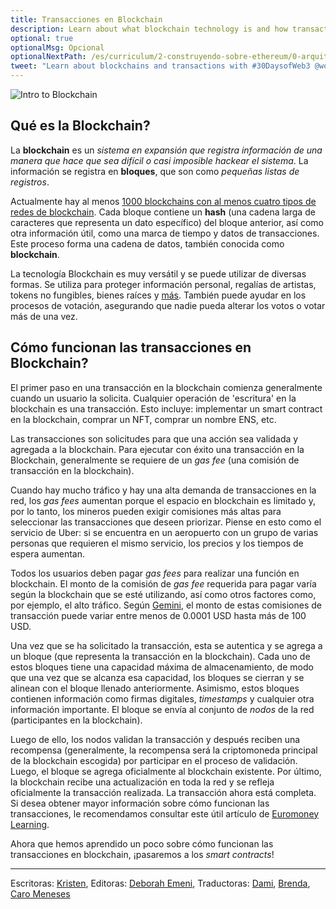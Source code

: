 ```yaml
---
title: Transacciones en Blockchain
description: Learn about what blockchain technology is and how transactions are executed on the blockchain.
optional: true
optionalMsg: Opcional
optionalNextPath: /es/curriculum/2-construyendo-sobre-ethereum/0-arquitectura-cliente-servidor
tweet: "Learn about blockchains and transactions with #30DaysofWeb3 @womenbuildweb3 🌐"
---
```


![Intro to Blockchain](https://user-images.githubusercontent.com/15064710/180661895-aa374dae-299a-46f0-a3d6-de8f7796936c.png)

## Qué es la Blockchain?

La **blockchain** es un _sistema en expansión que registra información de una manera que hace que sea difícil o casi imposible hackear el sistema_. La información se registra en **bloques**, que son como _pequeñas listas de registros_.

Actualmente hay al menos [1000 blockchains con al menos cuatro tipos de redes de blockchain](https://earthweb.com/how-many-blockchains-are-there/#:~:text=Currently%2C%20there%20are%20at%20least,platforms%20provided%20in%20this%20industry.). Cada bloque contiene un **hash** (una cadena larga de caracteres que representa un dato específico) del bloque anterior, así como otra información útil, como una marca de tiempo y datos de transacciones. Este proceso forma una cadena de datos, también conocida como **blockchain**. 

La tecnología Blockchain es muy versátil y se puede utilizar de diversas formas. Se utiliza para proteger información personal, regalías de artistas, tokens no fungibles, bienes raíces y [más](https://www.fool.com/investing/stock-market/market-sectors/financials/blockchain-stocks/blockchain-applications/). También puede ayudar en los procesos de votación, asegurando que nadie pueda alterar los votos o votar más de una vez.


## Cómo funcionan las transacciones en Blockchain?

El primer paso en una transacción en la blockchain comienza generalmente cuando un usuario la solicita. Cualquier operación de 'escritura' en la blockchain es una transacción. Esto incluye: implementar un smart contract en la blockchain, comprar un NFT, comprar un nombre ENS, etc.

Las transacciones son solicitudes para que una acción sea validada y agregada a la blockchain. Para ejecutar con éxito una transacción en la Blockchain, generalmente se requiere de un _gas fee_ (una comisión de transacción en la blockchain).

Cuando hay mucho tráfico y hay una alta demanda de transacciones en la red, los _gas fees_ aumentan porque el espacio en blockchain es limitado y, por lo tanto, los mineros pueden exigir comisiones más altas para seleccionar las transacciones que deseen priorizar. Piense en esto como el servicio de Uber: si se encuentra en un aeropuerto con un grupo de varias personas que requieren el mismo servicio, los precios y los tiempos de espera aumentan.

Todos los usuarios deben pagar _gas fees_ para realizar una función en blockchain. El monto de la comisión de _gas fee_ requerida para pagar varía según la blockchain que se esté utilizando, así como otros factores como, por ejemplo, el alto tráfico. Según [Gemini](https://www.gemini.com/cryptopedia/what-are-gas-fees-gwei-gas-fees-eth-ether-transaction-fee), el monto de estas comisiones de transacción puede variar entre menos de 0.0001 USD hasta más de 100 USD.

Una vez que se ha solicitado la transacción, esta se autentica y se agrega a un bloque (que representa la transacción en la blockchain). Cada uno de estos bloques tiene una capacidad máxima de almacenamiento, de modo que una vez que se alcanza esa capacidad, los bloques se cierran y se alinean con el bloque llenado anteriormente. Asimismo, estos bloques contienen información como firmas digitales, _timestamps_ y cualquier otra información importante. El bloque se envía al conjunto de _nodos_ de la red (participantes en la blockchain).

Luego de ello, los nodos validan la transacción y después reciben una recompensa (generalmente, la recompensa será la criptomoneda principal de la blockchain escogida) por participar en el proceso de validación. Luego, el bloque se agrega oficialmente al blockchain existente. Por último, la blockchain recibe una actualización en toda la red y se refleja oficialmente la transacción realizada. La transacción ahora está completa. Si desea obtener mayor información sobre cómo funcionan las transacciones, le recomendamos consultar este útil artículo de [Euromoney Learning](https://www.euromoney.com/learning/blockchain-explained/how-transactions-get-into-the-blockchain).

Ahora que hemos aprendido un poco sobre cómo funcionan las transacciones en blockchain, ¡pasaremos a los _smart contracts_!

---

Escritoras: [Kristen](https://twitter.com/CuddleofDeath),
Editoras: [Deborah Emeni](https://twitter.com/_emeni_deborah),
Traductoras: [Dami](https://twitter.com/dakitidami), [Brenda](https://twitter.com/engineerbrenda), [Caro Meneses](https://twitter.com/carmedinat)

